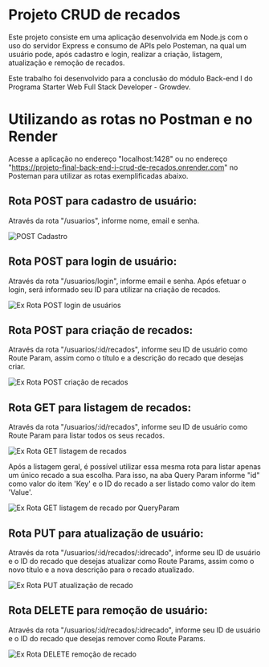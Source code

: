 # Projeto CRUD de recados

Este projeto consiste em uma aplicação desenvolvida em Node.js com o uso do servidor Express e consumo de APIs pelo Posteman, na qual um usuário pode, após cadastro e login, realizar a criação, listagem, atualização e remoção de recados. 

Este trabalho foi desenvolvido para a conclusão do módulo Back-end I do Programa Starter Web Full Stack Developer - Growdev.

# Utilizando as rotas no Postman e no Render

Acesse a aplicação no endereço "localhost:1428" ou no endereço "https://projeto-final-back-end-i-crud-de-recados.onrender.com" no Posteman para utilizar as rotas exemplificadas abaixo.

## Rota POST para cadastro de usuário:

Através da rota "/usuarios", informe nome, email e senha. 

![POST Cadastro](https://github.com/LucianReal/Trabalho-Final-Growdev-Back-End-I/assets/107893316/49084ae3-7e2b-4df5-aa4f-6b9d195306d0)

## Rota POST para login de usuário:

Através da rota "/usuarios/login", informe email e senha. Após efetuar o login, será informado seu ID para utilizar na criação de recados.

![Ex Rota POST login de usuários](https://github.com/LucianReal/Trabalho-Final-Growdev-Back-End-I/assets/107893316/257b27f5-8d2d-4884-a565-93fac751bd8d)

## Rota POST para criação de recados:

Através da rota "/usuarios/:id/recados", informe seu ID de usuário como Route Param, assim como o título e a descrição do recado que desejas criar.

![Ex Rota POST criação de recados](https://github.com/LucianReal/Trabalho-Final-Growdev-Back-End-I/assets/107893316/59845367-7fc3-4819-a1b9-f254a3ee73ac)

## Rota GET para listagem de recados:

Através da rota "/usuarios/:id/recados", informe seu ID de usuário como Route Param para listar todos os seus recados.

![Ex Rota GET listagem de recados](https://github.com/LucianReal/Trabalho-Final-Growdev-Back-End-I/assets/107893316/c052b5e6-5db0-47d5-9575-2be120f1ed07)

Após a listagem geral, é possível utilizar essa mesma rota para listar apenas um único recado a sua escolha. Para isso, na aba Query Param informe "id" como valor do item 'Key' e o ID do recado a ser listado como valor do item 'Value'. 

![Ex Rota GET listagem de recado por QueryParam](https://github.com/LucianReal/Trabalho-Final-Growdev-Back-End-I/assets/107893316/1d9723d0-e954-4a93-8537-d6295d23c8e7)

## Rota PUT para atualização de usuário:

Através da rota "/usuarios/:id/recados/:idrecado", informe seu ID de usuário e o ID do recado que desejas atualizar como Route Params, assim como o novo título e a nova descrição para o recado atualizado.

![Ex Rota PUT atualização de recado](https://github.com/LucianReal/Trabalho-Final-Growdev-Back-End-I/assets/107893316/2431b619-1c5e-4a8c-8530-c702cb9e1737)

## Rota DELETE para remoção de usuário:

Através da rota "/usuarios/:id/recados/:idrecado", informe seu ID de usuário e o ID do recado que desejas remover como Route Params.

![Ex Rota DELETE remoção de recado](https://github.com/LucianReal/Trabalho-Final-Growdev-Back-End-I/assets/107893316/86c25527-9d9d-4e26-8aa3-33405cc26908)
